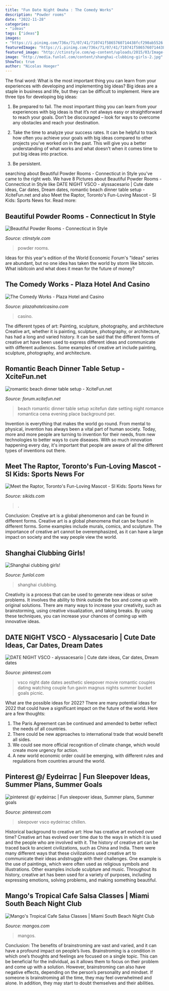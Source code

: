 ```yaml
---
title: "Fun Date Night Omaha : The Comedy Works"
description: "Powder rooms"
date: "2022-11-28"
categories:
- "ideas"
tags: ["ideas"]
images:
- "https://i.pinimg.com/736x/71/07/41/710741f5865760714438fcf290ab5526.jpg"
featuredImage: "https://i.pinimg.com/736x/71/07/41/710741f5865760714438fcf290ab5526.jpg"
featured_image: "http://ctinstyle.com/wp-content/uploads/2015/03/Image-111.jpg"
image: "http://media.funlol.com/content/shanghai-clubbing-girls-2.jpg"
ShowToc: true
author: "Nicolas Hoeger"
---
```



The final word: What is the most important thing you can learn from your experiences with developing and implementing big ideas?
Big ideas are a staple in business and life, but they can be difficult to implement. Here are three tips for developing big ideas:
1. Be prepared to fail. The most important thing you can learn from your experiences with big ideas is that it’s not always easy or straightforward to reach your goals. Don’t be discouraged – look for ways to overcome any obstacles and reach your destination.

2. Take the time to analyze your success rates. It can be helpful to track how often you achieve your goals with big ideas compared to other projects you’ve worked on in the past. This will give you a better understanding of what works and what doesn’t when it comes time to put big ideas into practice.

3. Be persistent.

	

		
searching about Beautiful Powder Rooms - Connecticut in Style you've came to the right web. We have 8 Pictures about Beautiful Powder Rooms - Connecticut in Style like DATE NIGHT VSCO - alyssacesario | Cute date ideas, Car dates, Dream dates, romantic beach dinner table setup - XciteFun.net and also Meet the Raptor, Toronto&#039;s Fun-Loving Mascot - SI Kids: Sports News for. Read more:
		
    
## Beautiful Powder Rooms - Connecticut In Style

<img loading=lazy src="http://ctinstyle.com/wp-content/uploads/2015/03/Image-111.jpg" onerror="this.onerror=null;this.src='https://tse4.mm.bing.net/th?id=OIP.mzJ9JQM_FlFLiSai6rfgeQHaL8&amp;pid=15.1';" alt="Beautiful Powder Rooms - Connecticut in Style">

_Source: ctinstyle.com_

>powder rooms. 

	

Ideas for this year's edition of the World Economic Forum's "Ideas" series are abundant, but no one idea has taken the world by storm like bitcoin. What isbitcoin and what does it mean for the future of money? 

    
## The Comedy Works - Plaza Hotel And Casino

<img loading=lazy src="https://www.plazahotelcasino.com/wp-content/uploads/2019/05/4478-LiveAtThePlaza-Hero.jpg" onerror="this.onerror=null;this.src='https://tse3.mm.bing.net/th?id=OIP.wJA3k-IqCdfJTgdIerciaAHaDR&amp;pid=15.1';" alt="The Comedy Works - Plaza Hotel and Casino">

_Source: plazahotelcasino.com_

>casino. 

	

The different types of art: Painting, sculpture, photography, and architecture
Creative art, whether it is painting, sculpture, photography, or architecture, has had a long and varied history. It can be said that the different forms of creative art have been used to express different ideas and communicate with different audiences. Some examples of creative art include painting, sculpture, photography, and architecture.

    
## Romantic Beach Dinner Table Setup - XciteFun.net

<img loading=lazy src="http://img.xcitefun.net/users/2014/07/358133,xcitefun-romantic-beach-set-up-5.jpg" onerror="this.onerror=null;this.src='https://tse4.mm.bing.net/th?id=OIP.MJjpEsqLzrV4IYYbmRdKOQHaE-&amp;pid=15.1';" alt="romantic beach dinner table setup - XciteFun.net">

_Source: forum.xcitefun.net_

>beach romantic dinner table setup xcitefun date setting night romance romantica cena evening place background per. 

	

Invention is everything that makes the world go round. From mental to physical, invention has always been a vital part of human society. Today, more and more people are turning to invention for their needs, from new technologies to better ways to cure diseases. With so much innovation happening every day, it's important that people are aware of all the different types of inventions out there.

    
## Meet The Raptor, Toronto&#039;s Fun-Loving Mascot - SI Kids: Sports News For

<img loading=lazy src="https://www.sikids.com/.image/t_share/MTY4Mjg2NzAxMTA4OTI5ODEz/raptortopjpg.jpg" onerror="this.onerror=null;this.src='https://tse2.mm.bing.net/th?id=OIP.fPVn4ns30esvHIsoiZpt-wHaEL&amp;pid=15.1';" alt="Meet the Raptor, Toronto&#039;s Fun-Loving Mascot - SI Kids: Sports News for">

_Source: sikids.com_

>. 

	

Conclusion: Creative art is a global phenomenon and can be found in different forms.
Creative art is a global phenomena that can be found in different forms. Some examples include murals, comics, and sculpture. The importance of creative art cannot be overemphasized, as it can have a large impact on society and the way people view the world.

    
## Shanghai Clubbing Girls!

<img loading=lazy src="http://media.funlol.com/content/shanghai-clubbing-girls-2.jpg" onerror="this.onerror=null;this.src='https://tse3.mm.bing.net/th?id=OIP.TbYeIPn3vcN-s6BWPA0vgQHaLH&amp;pid=15.1';" alt="Shanghai clubbing girls!">

_Source: funlol.com_

>shanghai clubbing. 

	

Creativity is a process that can be used to generate new ideas or solve problems. It involves the ability to think outside the box and come up with original solutions. There are many ways to increase your creativity, such as brainstorming, using creative visualization, and taking breaks. By using these techniques, you can increase your chances of coming up with innovative ideas.

    
## DATE NIGHT VSCO - Alyssacesario | Cute Date Ideas, Car Dates, Dream Dates

<img loading=lazy src="https://i.pinimg.com/736x/20/b9/70/20b970c99ef816391fbb483701203786.jpg" onerror="this.onerror=null;this.src='https://tse2.mm.bing.net/th?id=OIP.KbFVpMseqjoJxJRv4vc0DwHaJ4&amp;pid=15.1';" alt="DATE NIGHT VSCO - alyssacesario | Cute date ideas, Car dates, Dream dates">

_Source: pinterest.com_

>vsco night date dates aesthetic sleepover movie romantic couples dating watching couple fun gavin magnus nights summer bucket goals picnic. 

	

What are the possible ideas for 2022?
There are many potential ideas for 2022 that could have a significant impact on the future of the world. Here are a few thoughts: 
1. The Paris Agreement can be continued and amended to better reflect the needs of all countries. 
2. There could be new approaches to international trade that would benefit all sides. 
3. We could see more official recognition of climate change, which would create more urgency for action. 
4. A new world economic order could be emerging, with different rules and regulations from countries around the world. 

    
## Pinterest @/ Eydeirrac | Fun Sleepover Ideas, Summer Plans, Summer Goals

<img loading=lazy src="https://i.pinimg.com/736x/71/07/41/710741f5865760714438fcf290ab5526.jpg" onerror="this.onerror=null;this.src='https://tse1.mm.bing.net/th?id=OIP.GJQtm4Z_TDA4RksgHvIpIgHaOO&amp;pid=15.1';" alt="pinterest @/ eydeirrac | Fun sleepover ideas, Summer plans, Summer goals">

_Source: pinterest.com_

>sleepover vsco eydeirrac chillen. 

	

Historical background to creative art: How has creative art evolved over time?
Creative art has evolved over time due to the ways in which it is used and the people who are involved with it. The history of creative art can be traced back to ancient civilizations, such as China and India. There were many different ways that these civilizations used creative art to communicate their ideas andstruggle with their challenges. One example is the use of paintings, which were often used as religious symbols and illustrations. Other examples include sculpture and music. Throughout its history, creative art has been used for a variety of purposes, including expressing emotions, solving problems, and making something beautiful.

    
## Mango&#039;s Tropical Cafe Salsa Classes | Miami South Beach Night Club

<img loading=lazy src="https://mangos.com/wp-content/uploads/2019/08/slideshow-top12-salsa-mia12.jpg" onerror="this.onerror=null;this.src='https://tse1.mm.bing.net/th?id=OIP.VIH6N-WVLO3uhbAUiTtMEgHaFj&amp;pid=15.1';" alt="Mango&#039;s Tropical Cafe Salsa Classes | Miami South Beach Night Club">

_Source: mangos.com_

>mangos. 

	

Conclusion: The benefits of brainstroming are vast and varied, and it can have a profound impact on people’s lives.
Brainstroming is a condition in which one’s thoughts and feelings are focused on a single topic. This can be beneficial for the individual, as it allows them to focus on their problem and come up with a solution. However, brainstroming can also have negative effects, depending on the person’s personality and mindset. If someone is brainstroming all the time, they may feel overwhelmed and alone. In addition, they may start to doubt themselves and their abilities.

